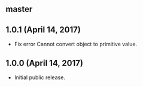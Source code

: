 ## master


## 1.0.1 (April 14, 2017)

* Fix error Cannot convert object to primitive value.

## 1.0.0 (April 14, 2017)

* Initial public release.
